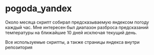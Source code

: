 # pogoda_yandex

Около месяца скрипт собирал предсказываемую яндексом погоду каждый час. Мне интересен был диапазон разброса предсказаний температуры на ближайшие 10 дней исключая текущий день.

Все используемые скрипты, а также страницы яндекса внутри репозитория